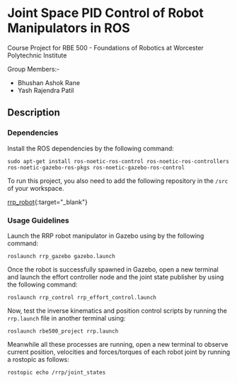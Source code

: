 # Joint Space PID Control of Robot Manipulators in ROS

Course Project for RBE 500 - Foundations of Robotics at Worcester Polytechnic Institute

Group Members:-
- Bhushan Ashok Rane
- Yash Rajendra Patil

## Description

### Dependencies

Install the ROS dependencies by the following command:

```
sudo apt-get install ros-noetic-ros-control ros-noetic-ros-controllers ros-noetic-gazebo-ros-pkgs ros-noetic-gazebo-ros-control
```

To run this project, you also need to add the following repository in the `/src` of your workspace.

[rrp_robot](https://github.com/ranebhushan/rrp_robot.git){:target="_blank"}

### Usage Guidelines

Launch the RRP robot manipulator in Gazebo using by the following command:
```
roslaunch rrp_gazebo gazebo.launch
```

Once the robot is successfully spawned in Gazebo, open a new terminal and launch the effort controller node and the joint state publisher by using the following command:
```
roslaunch rrp_control rrp_effort_control.launch
```

Now, test the inverse kinematics and position control scripts by running the `rrp.launch` file in another terminal using:
```
roslaunch rbe500_project rrp.launch
```

Meanwhile all these processes are running, open a new terminal to observe current position, velocities and forces/torques of each robot joint by running a rostopic as follows:

```
rostopic echo /rrp/joint_states
```